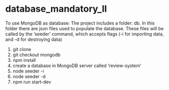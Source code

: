 # database_mandatory_II

To use MongoDB as database:
The project includes a folder: db. In this folder there are json files used to populate the database. These files will be called by the ‘seeder’ command, which accepts flags (-i for importing data, and -d for destroying data)
1)	git clone <project repository>
2)	git checkout mongodb
3)	npm install
4)	create a database in MongoDB server called ‘review-system’
5)	node seeder -i
6)	node seeder -d
7)  npm run start-dev
